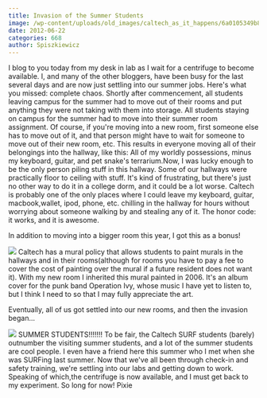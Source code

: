 ```yaml
---
title: Invasion of the Summer Students
image: /wp-content/uploads/old_images/caltech_as_it_happens/6a0105349b8251970b016767bd8f89970b.jpg
date: 2012-06-22
categories: 668
author: Spiszkiewicz
---
```


  I blog to you today from my desk in lab as I wait for a centrifuge to become available. I, and many of the other bloggers, have been busy for the last several days and are now just settling into our summer jobs. Here's what you missed: complete chaos. Shortly after commencement, all students leaving campus for the summer had to move out of their rooms and put anything they were not taking with them into storage. All students staying on campus for the summer had to move into their summer room assignment. Of course, if you're moving into a new room, first someone else has to move out of it, and that person might have to wait for someone to move out of their new room, etc. This results in everyone moving all of their belongings into the hallway, like this:
All of my worldly possessions, minus my keyboard, guitar, and pet snake's terrarium.Now, I was lucky enough to be the only person piling stuff in this hallway. Some of our hallways were practically floor to ceiling with stuff. It's kind of frustrating, but there's just no other way to do it in a college dorm, and it could be a lot worse. Caltech is probably one of the only places where I could leave my keyboard, guitar, macbook,wallet, ipod, phone, etc. chilling in the hallway for hours without worrying about someone walking by and stealing any of it. The honor code: it works, and it is awesome.

  In addition to moving into a bigger room this year, I got this as a bonus!


![](/old_images/caltech_as_it_happens/6a0105349b8251970b016767be93a7970b.jpg)
Caltech has a mural policy that allows students to paint murals in the hallways and in their rooms(although for rooms you have to pay a fee to cover the cost of painting over the mural if a future resident does not want it). With my new room I inherited this mural painted in 2006. It's an album cover for the punk band Operation Ivy, whose music I have yet to listen to, but I think I need to so that I may fully appreciate the art.

  Eventually, all of us got settled into our new rooms, and then the invasion began...


![](/old_images/caltech_as_it_happens/6a0105349b8251970b01774298cb3e970d.jpg)
SUMMER STUDENTS!!!!!!!
To be fair, the Caltech SURF students (barely) outnumber the visiting summer students, and a lot of the summer students are cool people. I even have a friend here this summer who I met when she was SURFing last summer. Now that we've all been through check-in and safety training, we're settling into our labs and getting down to work. Speaking of which,the centrifuge is now available, and I must get back to my experiment. So long for now!
Pixie
